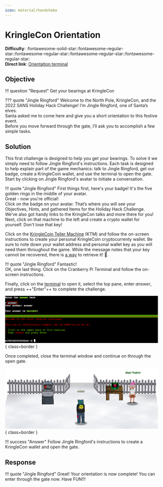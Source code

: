 ```yaml
---
icon: material/handshake
---
```


# KringleCon Orientation

**Difficulty**: :fontawesome-solid-star::fontawesome-regular-star::fontawesome-regular-star::fontawesome-regular-star::fontawesome-regular-star:<br/>
**Direct link**: [Orientation terminal](https://hhc22-wetty.kringlecon.com/?&challenge=orientation&id=208abc15-122f-4f27-b3e9-24a0cbe34c40)


## Objective

!!! question "Request"
    Get your bearings at KringleCon

??? quote "Jingle Ringford"
    Welcome to the North Pole, KringleCon, and the 2022 SANS Holiday Hack Challenge! I’m Jingle Ringford, one of Santa’s elves.<br/>
    Santa asked me to come here and give you a short orientation to this festive event.<br/>
    Before you move forward through the gate, I’ll ask you to accomplish a few simple tasks.<br/>


## Solution

This first challenge is designed to help you get your bearings. To solve it we simply need to follow Jingle Ringford's instructions. Each task is designed to help explain part of the game mechanics: talk to Jingle Ringford, get our badge, create a KringleCoin wallet, and use the terminal to open the gate. Start by clicking on Jingle Ringford's avatar to initiate a conversation.

!!! quote "Jingle Ringford"
    First things first, here's your badge! It's the five golden rings in the middle of your avatar.<br/>
    Great - now you're official!<br/>
    Click on the badge on your avatar. That’s where you will see your Objectives, Hints, and gathered Items for the Holiday Hack Challenge.<br/>
    We’ve also got handy links to the KringleCon talks and more there for you!<br/>
    Next, click on that machine to the left and create a crypto wallet for yourself. Don't lose that key!<br/>

Click on the [KringleCoin Teller Machine](https://prod-ktm-create.kringle.co.in?&challenge=atmcreate&id=219b623a-e924-44b2-b2c1-c2ef2c42b70b&area=staging) (KTM) and follow the on-screen instructions to create your personal KringleCoin cryptocurrenty wallet. Be sure to note down your wallet address and personal wallet key as you will need them throughout the game. While the message notes that your key cannot be recovered, there is [a way](../easter_eggs.md#the-discworld) to retrieve it! :santa:.

!!! quote "Jingle Ringford"
    Fantastic!<br/>
    OK, one last thing. Click on the Cranberry Pi Terminal and follow the on-screen instructions.

Finally, click on the [terminal](https://hhc22-wetty.kringlecon.com/?&challenge=orientation&id=afea8ea2-ae48-4909-9279-ffd71096598f) to open it, select the top pane, enter *answer*, and press ++"Enter"++ to complete the challenge.

![Terminal answer](../img/objectives/o1/the_answer_is_answer.png){ class=border }

Once completed, close the terminal window and continue on through the open gate.

![Open gate](../img/objectives/o1/open_gate.png){ class=border }

!!! success "Answer"
    Follow Jingle Ringford's instructions to create a KringleCon wallet and open the gate.


## Response

!!! quote "Jingle Ringford"
    Great! Your orientation is now complete! You can enter through the gate now. Have FUN!!!
